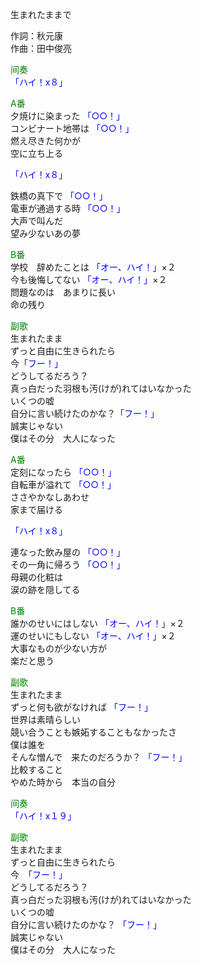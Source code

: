 生まれたままで  
  
作詞：秋元康  
作曲：田中俊亮  
  
<font color=green>间奏</font>  
<font color=blue>「ハイ！x８」</font>   
  
<font color=green>A番</font>  
夕焼けに染まった <font color=blue>「○○！」</font>   
コンビナート地帯は <font color=blue>「○○！」</font>   
燃え尽きた何かが  
空に立ち上る   
  
<font color=blue>「ハイ！x８」</font>   
  
鉄橋の真下で <font color=blue>「○○！」</font>   
電車が通過する時 <font color=blue>「○○！」</font>   
大声で叫んだ  
望み少ないあの夢  
  
<font color=green>B番</font>  
学校　辞めたことは <font color=blue>「オー、ハイ！」</font>×２   
今も後悔してない <font color=blue>「オー、ハイ！」</font>×２   
問題なのは　あまりに長い  
命の残り  
  
<font color=green>副歌</font>  
生まれたまま  
ずっと自由に生きられたら   
今<font color=blue>「フー！」</font>　  
どうしてるだろう？  
真っ白だった羽根も汚(けが)れてはいなかった    
いくつの嘘  
自分に言い続けたのかな？<font color=blue>「フー！」</font>  
誠実じゃない  
僕はその分　大人になった  
  
<font color=green>A番</font>  
定刻になったら <font color=blue>「○○！」</font>   
自転車が溢れて <font color=blue>「○○！」</font>   
ささやかなしあわせ  
家まで届ける  
  
<font color=blue>「ハイ！x８」</font>  
  
連なった飲み屋の <font color=blue>「○○！」</font>   
その一角に帰ろう <font color=blue>「○○！」</font>   
母親の化粧は  
涙の跡を隠してる  
  
<font color=green>B番</font>  
誰かのせいにはしない <font color=blue>「オー、ハイ！」</font>×２   
運のせいにもしない <font color=blue>「オー、ハイ！」</font>×２   
大事なものが少ない方が  
楽だと思う  
  
<font color=green>副歌</font>  
生まれたまま  
ずっと何も欲がなければ <font color=blue>「フー！」</font>   
世界は素晴らしい  
競い合うことも嫉妬することもなかったさ  
僕は誰を  
そんな憎んで　来たのだろうか？ <font color=blue>「フー！」</font>   
比較すること  
やめた時から　本当の自分  
  
<font color=green>间奏</font>  
<font color=blue>「ハイ！x１９」</font>   
  
<font color=green>副歌</font>  
生まれたまま  
ずっと自由に生きられたら  
今　<font color=blue>「フー！」</font>   
どうしてるだろう？  
真っ白だった羽根も汚(けが)れてはいなかった  
いくつの嘘  
自分に言い続けたのかな？ <font color=blue>「フー！」</font>   
誠実じゃない  
僕はその分　大人になった  
